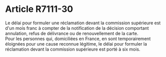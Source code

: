 # Article R7111-30

  
Le délai pour formuler une réclamation devant la commission supérieure est d'un mois franc à compter de la notification de la décision comportant annulation, refus de délivrance ou de renouvellement de la carte.   
Pour les personnes qui, domiciliées en France, en sont temporairement éloignées pour une cause reconnue légitime, le délai pour formuler la réclamation devant la commission supérieure est porté à six mois.